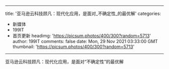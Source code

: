 
---
title: '亚马逊云科技顾凡：现代化应用，是面对_不确定性_的最优解'
categories: 
 - 新媒体
 - 199IT
 - 首页更新
headimg: 'https://picsum.photos/400/300?random=5713'
author: 199IT
comments: false
date: Mon, 29 Nov 2021 03:33:00 GMT
thumbnail: 'https://picsum.photos/400/300?random=5713'
---

<div>   
亚马逊云科技顾凡：现代化应用，是面对“不确定性”的最优解  
</div>
            